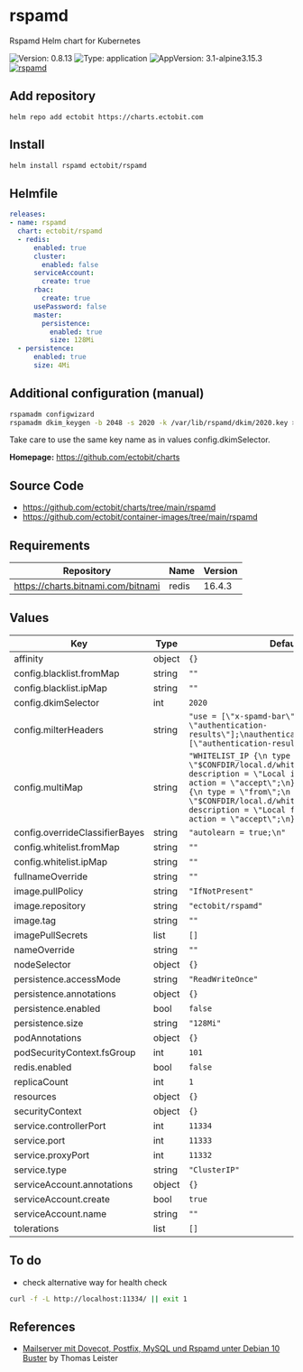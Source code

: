 # rspamd

Rspamd Helm chart for Kubernetes

![Version: 0.8.13](https://img.shields.io/badge/Version-0.8.13-informational?style=flat-square) ![Type: application](https://img.shields.io/badge/Type-application-informational?style=flat-square) ![AppVersion: 3.1-alpine3.15.3](https://img.shields.io/badge/AppVersion-3.1--alpine3.15.3-informational?style=flat-square) [![rspamd](https://github.com/ectobit/charts/actions/workflows/rspamd.yml/badge.svg)](https://github.com/ectobit/charts/actions/workflows/rspamd.yml)

## Add repository

`helm repo add ectobit https://charts.ectobit.com`

## Install

```sh
helm install rspamd ectobit/rspamd
```

## Helmfile

```yaml
releases:
- name: rspamd
  chart: ectobit/rspamd
  - redis:
      enabled: true
      cluster:
        enabled: false
      serviceAccount:
        create: true
      rbac:
        create: true
      usePassword: false
      master:
        persistence:
          enabled: true
          size: 128Mi
  - persistence:
      enabled: true
      size: 4Mi
```

## Additional configuration (manual)

```sh
rspamadm configwizard
rspamadm dkim_keygen -b 2048 -s 2020 -k /var/lib/rspamd/dkim/2020.key > /var/lib/rspamd/dkim/2020.txt
```

Take care to use the same key name as in values config.dkimSelector.

**Homepage:** <https://github.com/ectobit/charts>

## Source Code

- <https://github.com/ectobit/charts/tree/main/rspamd>
- <https://github.com/ectobit/container-images/tree/main/rspamd>

## Requirements

| Repository                         | Name  | Version |
| ---------------------------------- | ----- | ------- |
| https://charts.bitnami.com/bitnami | redis | 16.4.3  |

## Values

| Key                            | Type   | Default                                                                                                                                                                                                                                                                                                            | Description |
| ------------------------------ | ------ | ------------------------------------------------------------------------------------------------------------------------------------------------------------------------------------------------------------------------------------------------------------------------------------------------------------------ | ----------- |
| affinity                       | object | `{}`                                                                                                                                                                                                                                                                                                               |             |
| config.blacklist.fromMap       | string | `""`                                                                                                                                                                                                                                                                                                               |             |
| config.blacklist.ipMap         | string | `""`                                                                                                                                                                                                                                                                                                               |             |
| config.dkimSelector            | int    | `2020`                                                                                                                                                                                                                                                                                                             |             |
| config.milterHeaders           | string | `"use = [\"x-spamd-bar\", \"x-spam-level\", \"authentication-results\"];\nauthenticated_headers = [\"authentication-results\"];\n"`                                                                                                                                                                                |             |
| config.multiMap                | string | `"WHITELIST_IP {\n type = \"ip\";\n map = \"$CONFDIR/local.d/whitelist_ip.map\";\n description = \"Local ip whitelist\";\n action = \"accept\";\n}\n\nWHITELIST_FROM {\n type = \"from\";\n map = \"$CONFDIR/local.d/whitelist_from.map\";\n description = \"Local from whitelist\";\n action = \"accept\";\n}\n"` |             |
| config.overrideClassifierBayes | string | `"autolearn = true;\n"`                                                                                                                                                                                                                                                                                            |             |
| config.whitelist.fromMap       | string | `""`                                                                                                                                                                                                                                                                                                               |             |
| config.whitelist.ipMap         | string | `""`                                                                                                                                                                                                                                                                                                               |             |
| fullnameOverride               | string | `""`                                                                                                                                                                                                                                                                                                               |             |
| image.pullPolicy               | string | `"IfNotPresent"`                                                                                                                                                                                                                                                                                                   |             |
| image.repository               | string | `"ectobit/rspamd"`                                                                                                                                                                                                                                                                                                 |             |
| image.tag                      | string | `""`                                                                                                                                                                                                                                                                                                               |             |
| imagePullSecrets               | list   | `[]`                                                                                                                                                                                                                                                                                                               |             |
| nameOverride                   | string | `""`                                                                                                                                                                                                                                                                                                               |             |
| nodeSelector                   | object | `{}`                                                                                                                                                                                                                                                                                                               |             |
| persistence.accessMode         | string | `"ReadWriteOnce"`                                                                                                                                                                                                                                                                                                  |             |
| persistence.annotations        | object | `{}`                                                                                                                                                                                                                                                                                                               |             |
| persistence.enabled            | bool   | `false`                                                                                                                                                                                                                                                                                                            |             |
| persistence.size               | string | `"128Mi"`                                                                                                                                                                                                                                                                                                          |             |
| podAnnotations                 | object | `{}`                                                                                                                                                                                                                                                                                                               |             |
| podSecurityContext.fsGroup     | int    | `101`                                                                                                                                                                                                                                                                                                              |             |
| redis.enabled                  | bool   | `false`                                                                                                                                                                                                                                                                                                            |             |
| replicaCount                   | int    | `1`                                                                                                                                                                                                                                                                                                                |             |
| resources                      | object | `{}`                                                                                                                                                                                                                                                                                                               |             |
| securityContext                | object | `{}`                                                                                                                                                                                                                                                                                                               |             |
| service.controllerPort         | int    | `11334`                                                                                                                                                                                                                                                                                                            |             |
| service.port                   | int    | `11333`                                                                                                                                                                                                                                                                                                            |             |
| service.proxyPort              | int    | `11332`                                                                                                                                                                                                                                                                                                            |             |
| service.type                   | string | `"ClusterIP"`                                                                                                                                                                                                                                                                                                      |             |
| serviceAccount.annotations     | object | `{}`                                                                                                                                                                                                                                                                                                               |             |
| serviceAccount.create          | bool   | `true`                                                                                                                                                                                                                                                                                                             |             |
| serviceAccount.name            | string | `""`                                                                                                                                                                                                                                                                                                               |             |
| tolerations                    | list   | `[]`                                                                                                                                                                                                                                                                                                               |             |

## To do

- check alternative way for health check

```sh
curl -f -L http://localhost:11334/ || exit 1
```

## References

- [Mailserver mit Dovecot, Postfix, MySQL und Rspamd unter Debian 10 Buster](https://thomas-leister.de/mailserver-debian-buster/) by Thomas Leister
